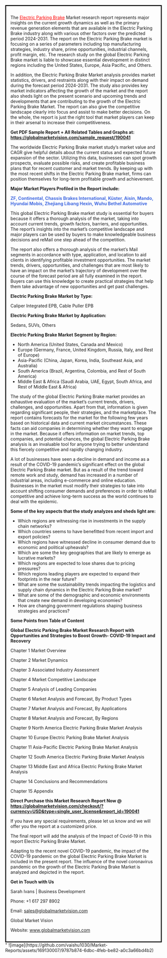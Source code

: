 <div style='border: 3px solid black; padding: 1em;'>

The <a style='color: #ff0000;' href='https://globalmarketvision.com/reports/global-electric-parking-brake-market/190041'>Electric Parking Brake</a> Market research report represents major insights on the current growth dynamics as well as the primary revenue generation elements that are available in the Electric Parking Brake industry along with various other factors over the predicted period 2024-2031. The report on the Electric Parking Brake market is focusing on a series of parameters including top manufacturing strategies, industry share, prime opportunities, industrial channels, profit margin, etc. The research study on the global Electric Parking Brake market is liable to showcase essential development in distinct regions including the United States, Europe, Asia Pacific, and Others.

In addition, the Electric Parking Brake Market analysis provides market statistics, drivers, and restraints along with their impact on demand during the forecast period 2024-2031. The study also provides key market indicators affecting the growth of the market and the report also sheds light on the present scenario and upcoming trends and developments that are contributing to the growth of the Electric Parking Brake Market. The report can also give the competitive landscape clearly into focus and assist to make better decisions. On the whole, the report is just the right tool that market players can keep in their arsenal to increase their competitiveness.

<strong>Get PDF Sample Report + All Related Tables and Graphs at</strong><strong>:</strong><strong> <a style='color: #ff0000;' href='https://globalmarketvision.com/sample_request/190041?utm_source=linkedinPulse&utm_medium=Vaishnvi&utm_campaign=Vaishnvi'><strong>https://globalmarketvision.com/sample_request/190041</strong></a></strong>

The worldwide Electric Parking Brake market study’s market value and CAGR give helpful details about the current status and expected future expansion of the sector. Utilizing this data, businesses can spot growth prospects, evaluate possible risks, and create profitable business plans that for recent customer and market trends. By keeping up with the most recent shifts in the Electric Parking Brake market, firms can position themselves for long-term profitable growth and achievement.

<strong>Major Market Players Profiled in the Report include:</strong>

<strong style='color: #4169e1;'>ZF, Continental, Chassis Brakes International, Küster, Aisin, Mando, Hyundai Mobis, Zhejiang Libang Hexin, Wuhu Bethel Automotive</strong>

This global Electric Parking Brake market study is essential for buyers because it offers a thorough analysis of the market, taking into account current trends, growth factors, barriers, and opportunities. The report’s insights into the market’s competitive landscape and major players can be used by buyers to make knowledgeable business decisions and reMail one step ahead of the competition.

The report also offers a thorough analysis of the market’s Mail segments in accordance with type, application, and location to aid clients in identifying profitable investment opportunities. The market trends, drivers, opportunities, and challenges that are most likely to have an impact on the market’s trajectory of development over the course of the forecast period are all fully examined in the report. Buyers can use this knowledge to create practical strategies that help them take advantage of new opportunities and get past challenges.

<strong>Electric Parking Brake Market by Type</strong><strong>:</strong>

Caliper Integrated EPB, Cable Puller EPB

<strong>Electric Parking Brake Market by</strong><strong> Application:</strong>

Sedans, SUVs, Others

<strong>Electric Parking Brake Market Segment by Region:</strong>
<ul>
  <li>North America (United States, Canada and Mexico)</li>
  <li>Europe (Germany, France, United Kingdom, Russia, Italy, and Rest of Europe)</li>
  <li>Asia-Pacific (China, Japan, Korea, India, Southeast Asia, and Australia)</li>
  <li>South America (Brazil, Argentina, Colombia, and Rest of South America)</li>
  <li>Middle East &amp; Africa (Saudi Arabia, UAE, Egypt, South Africa, and Rest of Middle East &amp; Africa)</li>
</ul>
The study of the global Electric Parking Brake market provides an exhaustive evaluation of the market’s current trends, drivers, challenges, and opportunities. Apart from that, information is given regarding significant people, their strategies, and the marketplace. The report contains forecasts for the market for the following few years based on historical data and current market circumstances. These facts can aid companies in determining whether they want to engage in the market. Because it offers information on market trends, top companies, and potential chances, the global Electric Parking Brake analysis is an invaluable tool for anyone trying to better understand this fiercely competitive and rapidly changing industry.

A lot of businesses have seen a decline in demand and income as a result of the COVID-19 pandemic’s significant effect on the global Electric Parking Brake market. But as a result of the trend toward remote work and study, demand has increased in a number of industrial areas, including e-commerce and online education. Businesses in the market must modify their strategies to take into account shifting consumer demands and preferences in order to reMail competitive and achieve long-term success as the world continues to deal with the epidemic.

<strong>Some of the key aspects that the study analyzes and sheds light are:</strong>
<ul>
  <li>Which regions are witnessing rise in investments in the supply chain networks?</li>
  <li>Which countries seems to have benefitted from recent import and export policies?</li>
  <li>Which regions have witnessed decline in consumer demand due to economic and political upheavals?</li>
  <li>Which are some the key geographies that are likely to emerge as lucrative markets?</li>
  <li>Which regions are expected to lose shares due to pricing pressures?</li>
  <li>Which regions leading players are expected to expand their footprints in the near future?</li>
  <li>What are some the sustainability trends impacting the logistics and supply chain dynamics in the Electric Parking Brake market?</li>
  <li>What are some of the demographic and economic environments that create new demand in developing economies?</li>
  <li>How are changing government regulations shaping business strategies and practices?</li>
</ul>
<strong>Some Points from Table of Content</strong>

<strong>Global Electric Parking Brake Market Research Report with Opportunities and Strategies to Boost Growth- COVID-19 Impact and Recovery</strong>

Chapter 1 Market Overview

Chapter 2 Market Dynamics

Chapter 3 Associated Industry Assessment

Chapter 4 Market Competitive Landscape

Chapter 5 Analysis of Leading Companies

Chapter 6 Market Analysis and Forecast, By Product Types

Chapter 7 Market Analysis and Forecast, By Applications

Chapter 8 Market Analysis and Forecast, By Regions

Chapter 9 North America Electric Parking Brake Market Analysis

Chapter 10 Europe Electric Parking Brake Market Analysis

Chapter 11 Asia-Pacific Electric Parking Brake Market Analysis

Chapter 12 South America Electric Parking Brake Market Analysis

Chapter 13 Middle East and Africa Electric Parking Brake Market Analysis

Chapter 14 Conclusions and Recommendations

Chapter 15 Appendix

<strong>Direct Purchase this Market Research Report Now @ <a style='color: #ff0000;' href='https://globalmarketvision.com/checkout/?currency=USD&type=single_user_license&report_id=190041?utm_source=linkedinPulse&utm_medium=Vaishnvi&utm_campaign=Vaishnvi'><strong>https://globalmarketvision.com/checkout/?currency=USD&type=single_user_license&report_id=190041</strong></a></strong>

If you have any special requirements, please let us know and we will offer you the report at a customized price.

The final report will add the analysis of the Impact of Covid-19 in this report Electric Parking Brake Market.

Adapting to the recent novel COVID-19 pandemic, the impact of the COVID-19 pandemic on the global Electric Parking Brake Market is included in the present report. The influence of the novel coronavirus pandemic on the growth of the Electric Parking Brake Market is analyzed and depicted in the report.

<strong>Get in Touch with Us </strong>

Sarah Ivans | Business Development

Phone: +1 617 297 8902

Email: <a href='mailto:sales@globalmarketvision.com'>sales@globalmarketvision.com</a>

Global Market Vision

Website: <a href='http://www.globalmarketvision.com/'>www.globalmarketvision.com</a>

</div>"
![image](https://github.com/vaishu1030/Market-Reports/assets/169130007/9787b874-6dbc-4feb-be82-a0c3a66bd4b2)
